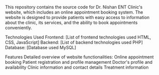 This repository contains the source code for Dr. Nishan ENT Clinic's website, which includes an online appointment booking system. The website is designed to provide patients with easy access to information about the clinic, its services, and the ability to book appointments conveniently.

Technologies Used
Frontend: [List of frontend technologies used HTML, CSS, JavaScript]
Backend: [List of backend technologies used PHP]
Database: [Database used MySQL]

Features
Detailed overview of website functionalities:
Online appointment booking
Patient registration and profile management
Doctor's profile and availability
Clinic information and contact details
Treatment information 
